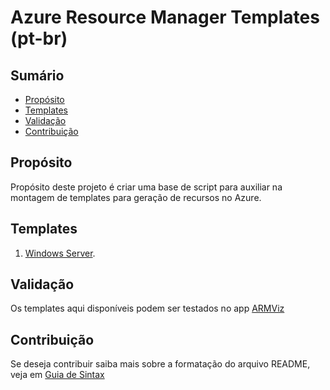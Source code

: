 # Azure Resource Manager Templates (pt-br)

## Sumário
* [Propósito](#propósito)
* [Templates](#templates)
* [Validação](#valicação)
* [Contribuição](#contribuição)

## Propósito
Propósito deste projeto é criar uma base de script para auxiliar na montagem de templates para geração de recursos no Azure.

## Templates
1.	[Windows Server](https://github.com/renanlq/azure-resourcemanager/src/windowsserver-vm-template.json).

## Validação
Os templates aqui disponíveis podem ser testados no app [ARMViz](http://armviz.io/)

## Contribuição
Se deseja contribuir saiba mais sobre a formatação do arquivo README, veja em [Guia de Sintax](https://docs.microsoft.com/en-us/vsts/project/wiki/markdown-guidance?view=vsts)
